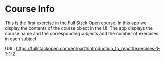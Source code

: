 # Course Info

This is the first exercise in the Full Stack Open course. In this app we display the contents of the course object in the UI. The app displays the course name and the corresponding subjects and the number of exercises in each subject.

URL: https://fullstackopen.com/en/part1/introduction_to_react#exercises-1-1-1-2
